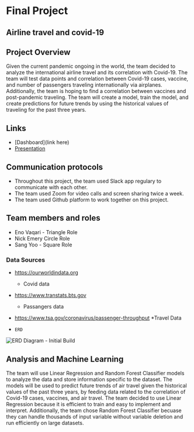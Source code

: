 # Final Project 

## Airline travel and covid-19


## Project Overview
Given the current pandemic ongoing in the world, the team decided to analyze the international airline travel and its correlation with Covid-19. The team will test data points and correlation between Covid-19 cases, vaccine, and number of passengers traveling internationally via airplanes. Additionally, the team is hoping to find a correlation between vaccines and post-pandemic traveling. The team will create a model, train the model, and create predictions for future trends by using the historical values of traveling for the past three years.

## Links
* [Dashboard](link here)
* [Presentation](https://docs.google.com/presentation/d/1BG5ym9iFnZlSlqdPJViYNIFEAI0LnRnIBuntDVDaSYQ/edit?usp=sharing)

## Communication protocols
* Throughout this project, the team used Slack app regulary to communicate with each other.
* The team used Zoom for video calls and screen sharing twice a week.
* The team used Github platform to work together on this project.

## Team members and roles
* Eno Vaqari - Triangle Role
* Nick Emery Circle Role
* Sang Yoo - Square Role

### Data Sources

* https://ourworldindata.org
  * Covid data
* https://www.transtats.bts.gov
  * Passangers data
* https://www.tsa.gov/coronavirus/passenger-throughput
   *Travel Data
  
*     ERD
![ERD Diagram - Initial Build](https://user-images.githubusercontent.com/98061420/173248159-a223498c-5451-4b34-995b-0ccc56a7d7cb.PNG)

## Analysis and Machine Learning 

The team will use Linear Regression and Random Forest Classifier models to analyze the data and store information specific to the dataset. The models will be used to predict future trends of air travel given the historical values of the past three years, by feeding data related to the correlation of Covid-19 cases, vaccines, and air travel. The team decided to use Linear Regression because it is efficient to train and easy to implement and interpret. Additionally, the team chose Random Forest Classifier becuase they can handle thousands of input variable without variable deletion and run efficiently on large datasets. 
